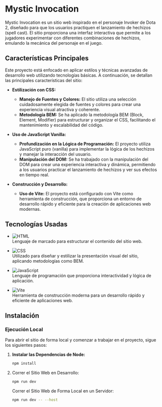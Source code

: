 # Mystic Invocation

Mystic Invocation es un sitio web inspirado en el personaje Invoker de Dota 2, diseñado para que los usuarios practiquen el lanzamiento de hechizos (spell cast). El sitio proporciona una interfaz interactiva que permite a los jugadores experimentar con diferentes combinaciones de hechizos, emulando la mecánica del personaje en el juego.

## Características Principales

Este proyecto está enfocado en aplicar estilos y técnicas avanzadas de desarrollo web utilizando tecnologías básicas. A continuación, se detallan las principales características del sitio:

- **Estilización con CSS:**
  - **Manejo de Fuentes y Colores:** El sitio utiliza una selección cuidadosamente elegida de fuentes y colores para crear una experiencia visual atractiva y coherente.
  - **Metodología BEM:** Se ha aplicado la metodología BEM (Block, Element, Modifier) para estructurar y organizar el CSS, facilitando el mantenimiento y escalabilidad del código.

- **Uso de JavaScript Vanilla:**
  - **Profundización en la Lógica de Programación:** El proyecto utiliza JavaScript puro (vanilla) para implementar la lógica de los hechizos y manejar la interacción del usuario.
  - **Manipulación del DOM:** Se ha trabajado con la manipulación del DOM para crear una experiencia interactiva y dinámica, permitiendo a los usuarios practicar el lanzamiento de hechizos y ver sus efectos en tiempo real.

- **Construcción y Desarrollo:**
  - **Uso de Vite:** El proyecto está configurado con Vite como herramienta de construcción, que proporciona un entorno de desarrollo rápido y eficiente para la creación de aplicaciones web modernas.

## Tecnologías Usadas

- ![HTML](https://img.shields.io/badge/HTML5-E34F26?style=for-the-badge&logo=html5&logoColor=white)  
  Lenguaje de marcado para estructurar el contenido del sitio web.

- ![CSS](https://img.shields.io/badge/CSS3-1572B6?style=for-the-badge&logo=css3&logoColor=white)  
  Utilizado para diseñar y estilizar la presentación visual del sitio, aplicando metodologías como BEM.

- ![JavaScript](https://img.shields.io/badge/JavaScript-F7DF1E?style=for-the-badge&logo=javascript&logoColor=black)  
  Lenguaje de programación que proporciona interactividad y lógica de aplicación.

- ![Vite](https://img.shields.io/badge/Vite-646CFF?style=for-the-badge&logo=vite&logoColor=white)  
  Herramienta de construcción moderna para un desarrollo rápido y eficiente de aplicaciones web.

## Instalación

### Ejecución Local

Para abrir el sitio de forma local y comenzar a trabajar en el proyecto, sigue los siguientes pasos:

1. **Instalar las Dependencias de Node:**

   ```bash
   npm install
   ```
2. Correr el Sitio Web en Desarrollo:

    ```bash
    npm run dev
    ```
    Correr el Sitio Web de Forma Local en un Servidor:

    ```bash
    npm run dev -- --host
    ```